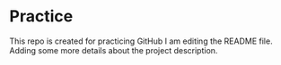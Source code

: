 # Practice
This repo is created for practicing GitHub 
I am editing the README file. Adding some more details about the project description.
